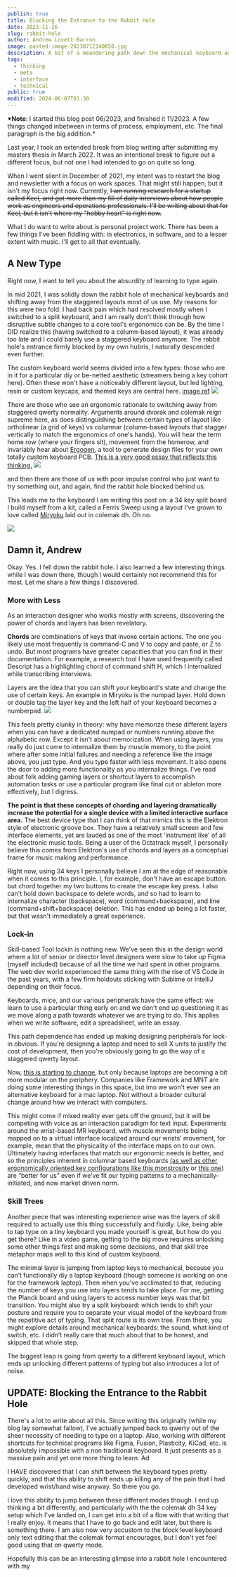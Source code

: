 ```yaml
---
publish: true
title: Blocking the Entrance to the Rabbit Hole
date: 2023-11-26
slug: rabbit-hole
author: Andrew Lovett-Barron
image: pasted-image-20230712140650.jpg
description: A bit of a meandering path down the mechanical keyboard and alternative layout rabbit hole, and back out again.
tags:
  - thinking
  - meta
  - interface
  - technical
public: true
modified: 2024-06-07T01:30
---
```


**\*Note**: I started this blog post 06/2023, and finished it 11/2023. A few things changed inbetween in terms of process, employment, etc. The final paragraph is the big addition.\*

Last year, I took an extended break from blog writing after submitting my masters thesis in March 2022. It was an intentional break to figure out a different focus, but not one I had intended to go on quite so long.

When I went silent in December of 2021, my intent was to restart the blog and newsletter with a focus on work spaces. That might still happen, but it isn't my focus right now. Currently, ~~I am running research for a startup called Keel, and got more than my fill of daily interviews about how people work as engineers and operations professionals. I'll be writing about that for Keel, but it isn't where my "hobby heart" is right now.~~

What I do want to write about is personal project work. There has been a few things I've been fiddling with: in electronics, in software, and to a lesser extent with music. I'll get to all that eventually.

## A New Type

Right now, I want to tell you about the absurdity of learning to type again.

In mid 2021, I was solidly down the rabbit hole of mechanical keyboards and shifting away from the staggered layouts most of us use. My reasons for this were two fold: I had back pain which had resolved mostly when I switched to a split keyboard, and I am really don't think through how disruptive subtle changes to a core tool's ergonomics can be. By the time I DID realize this (having switched to a column-based layout), it was already too late and I could barely use a staggered keyboard anymore. The rabbit hole's entrance firmly blocked by my own hubris, I naturally descended even further.

The custom keyboard world seems divided into a few types: those who are in it for a particular diy or be-netted aesthetic (streamers being a key cohort here). Often these won't have a noticeably different layout, but led lighting, resin or custom keycaps, and themed keys are central here. [image ref](https://www.reddit.com/r/MechanicalKeyboards/comments/740vrm/bubblegum_icecream/)
![](../_assets/pasted-image-20230712140010.png)

There are those who see an ergonomic rationale to switching away from staggered qwerty normality. Arguments around dvorak and colemak reign supreme here, as does distinguishing between certain types of layout like ortholinear (a grid of keys) vs columnar (column-based layouts that stagger vertically to match the ergonomics of one's hands). You will hear the term home row (where your fingers sit), movement from the homerow, and invariably hear about [Ergogen](https://docs.ergogen.xyz/), a tool to generate design files for your own totally custom keyboard PCB. [This is a very good essay that reflects this thinking.](https://zealot.hu/absolem/)
![](../_assets/pasted-image-20230712140310.png)

and then there are those of us with poor impulse control who just want to try something out, and again, find the rabbit hole blocked behind us.

This leads me to the keyboard I am writing this post on: a 34 key split board I build myself from a kit, called a Ferris Sweep using a layout I've grown to love called [Miryoku](https://github.com/manna-harbour/miryoku) laid out in colemak dh. Oh no.

![](../_assets/pasted-image-20230712140650.jpg)

## Damn it, Andrew

Okay. Yes. I fell down the rabbit hole. I also learned a few interesting things while I was down there, though I would certainly not recommend this for most. Let me share a few things I discovered.

### More with Less

As an interaction designer who works mostly with screens, discovering the power of chords and layers has been revelatory.

**Chords** are combinations of keys that invoke certain actions. The one you likely use most frequently is command-C and V to copy and paste, or Z to undo. But most programs have greater capacities that you can find in their documentation. For example, a research tool I have used frequently called Descript has a highlighting chord of command shift H, which I internalized while transcribing interviews.

Layers are the idea that you can shift your keyboard's state and change the use of certain keys. An example in Miryoku is the numpad layer. Hold down or double tap the layer key and the left half of your keyboard becomes a numberpad.
![](../_assets/pasted-image-20230712142128.png)

This feels pretty clunky in theory: why have memorize these different layers when you can have a dedicated numpad or numbers running above the alphabetic row. Except it isn't about memorization. When using layers, you really do just come to internalize them by muscle memory, to the point where after some initial failures and needing a reference like the image above, you just type. And you type faster with less movement. It also opens the door to adding more functionality as you internalize things. I've read about folk adding gaming layers or shortcut layers to accomplish automation tasks or use a particular program like final cut or ableton more effectively, but I digress.

**The point is that these concepts of chording and layering dramatically increase the potential for a single device with a limited interactive surface area.** The best device type that I can think of that mimics this is the Elektron style of electronic groove box. They have a relatively small screen and few interface elements, yet are lauded as one of the most 'instrument like' of all the electronic music tools. Being a user of the Octatrack myself, I personally believe this comes from Elektron's use of chords and layers as a conceptual frame for music making and performance.

Right now, using 34 keys I personally believe I am at the edge of reasonable when it comes to this principle. I, for example, don't have an escape button: but chord together my two buttons to create the escape key press. I also can't hold down backspace to delete words, and so had to learn to internalize character (backspace), word (command+backspace), and line (command+shift+backspace) deletion. This has ended up being a lot faster, but that wasn't immediately a great experience.

### Lock-in

Skill-based Tool lockin is nothing new. We've seen this in the design world where a lot of senior or director level designers were slow to take up Figma (myself included) because of all the time we had spent in other programs. The web dev world experienced the same thing with the rise of VS Code in the past years, with a few firm holdouts sticking with Sublime or IntelliJ depending on their focus.

Keyboards, mice, and our various peripherals have the same effect: we learn to use a particular thing early on and we don't end up questioning it as we move along a path towards whatever we are trying to do. This applies when we write software, edit a spreadsheet, write an essay.

This path dependence has ended up making designing peripherals for lock-in obvious. If you're designing a laptop and need to sell X units to justify the cost of development, then you're obviously going to go the way of a staggered qwerty layout.

Now, [this is starting to change](https://www.theregister.com/2021/07/06/ortholinear_keyboard_laptop/), but only because laptops are becoming a bit more modular on the periphery. Companies like Framework and MNT are doing some interesting things in this space, but imo we won't ever see an alternative keyboard for a mac laptop. Not without a broader cultural change around how we interact with computers.

This might come if mixed reality ever gets off the ground, but it will be competing with voice as an interaction paradigm for text input. Experiments around the wrist-based MR keyboard, with muscle movements being mapped on to a virtual interface localized around our wrists’ movement, for example, mean that the physicality of the interface maps on to our own. Ultimately having interfaces that match our ergonomic needs is better, and so the principles inherent in columnar based keyboards [(as well as other ergonomically oriented key configurations like this monstrosity](https://store.azeron.eu) or [this one](https://svalboard.com/)) are “better for us” even if we’ve fit our typing patterns to a mechanically-initiated, and now market driven norm.

### Skill Trees

Another piece that was interesting experience wise was the layers of skill required to actually use this thing successfully and fluidly. Like, being able to tap type on a tiny keyboard you made yourself is great, but how do you get there? Like in a video game, getting to the big move requires unlocking some other things first and making some decisions, and that skill tree metaphor maps well to this kind of custom keyboard.

The minimal layer is jumping from laptop keys to mechanical, because you can’t functionally diy a laptop keyboard (though someone is working on one for the framework laptop). Then when you’ve acclimated to that, reducing the number of keys you use into layers tends to take place. For me, getting the Planck board and using layers to access number keys was that bit transition. You might also try a split keyboard: which tends to shift your posture and require you to separate your visual model of the keyboard from the repetitive act of typing. That split route is its own tree. From there, you might explore details around mechanical keyboards: the sound, what kind of switch, etc. I didn’t really care that much about that to be honest, and skipped that whole step.

The biggest leap is going from qwerty to a different keyboard layout, which ends up unlocking different patterns of typing but also introduces a lot of noise.

## UPDATE: Blocking the Entrance to the Rabbit Hole

There's a lot to write about all this. Since writing this originally (while my blog lay somewhat fallow), I've actually jumped back to qwerty out of the sheer necessity of needing to type on a laptop. Also, working with different shortcuts for technical programs like Figma, Fusion, Plasticity, KiCad, etc. is absolutely impossible with a non traditional keyboard. It just presents as a massive pain and yet one more thing to learn. Ad

I HAVE discovered that I can shift between the keyboard types pretty quickly, and that this ability to shift ends up killing any of the pain that I had developed wrist/hand wise anyway. So there you go.

I love this ability to jump between these different modes though. I end up thinking a bit differently, and particularly with the the colemak dh 34 key setup which I've landed on, I can get into a bit of a flow with that writing that I really enjoy. It means that I have to go back and edit later, but there is something there. I am also now very accustom to the block level keyboard only text editing that the colemak format encourages, but I don't yet feel good using that on qwerty mode.

Hopefully this can be an interesting glimpse into a rabbit hole I encountered with my

